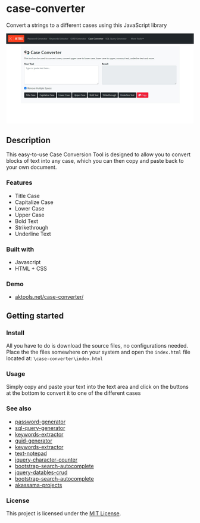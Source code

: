 # case-converter

Convert a strings to a different cases using this JavaScript library

<div align="center">
  <kbd>
    <img src="assets/images/demo.jpeg" />
  </kbd>
</div>

## Description

This easy-to-use Case Conversion Tool is designed to allow you to convert blocks of text into any case, which you can then copy and paste back to your own document.

### Features

- Title Case
- Capitalize Case
- Lower Case
- Upper Case
- Bold Text
- Strikethrough
- Underline Text

### Built with

- Javascript
- HTML + CSS

### Demo

- [aktools.net/case-converter/](https://aktools.net/case-converter/)

## Getting started


### Install

All you have to do is download the source files, no configurations needed. Place the the files somewhere on your system and open the `index.html` file located at: `\case-converter\index.html`

### Usage

Simply copy and paste your text into the text area and click on the buttons at the bottom to convert it to one of the different cases

### See also

- [password-generator](https://github.com/akassama/password-generator)
- [sql-query-generator](https://github.com/akassama/sql-query-generator)
- [keywords-extractor](https://github.com/akassama/keywords-extractor)
- [guid-generator](https://github.com/akassama/guid-generator)
- [keywords-extractor](https://github.com/akassama/keywords-extractor)
- [text-notepad](https://github.com/akassama/text-notepad)
- [jquery-character-counter](https://github.com/akassama/jquery-character-counter)
- [bootstrap-search-autocomplete](https://github.com/akassama/bootstrap-search-autocomplete)
- [jquery-datables-crud](https://github.com/akassama/jquery-datables-crud)
- [bootstrap-search-autocomplete](https://github.com/akassama/bootstrap-search-autocomplete)
- [akassama-projects](https://github.com/akassama/projects)


### License

This project is licensed under the [MIT License](https://opensource.org/licenses/MIT).